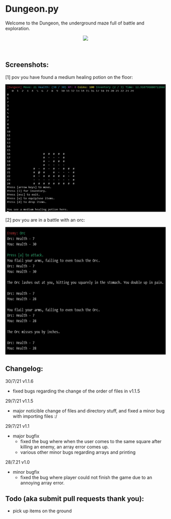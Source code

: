 # Dungeon.py
Welcome to the Dungeon, the underground maze full of battle and exploration.
<p align="center"><img src="/resources/Dungeon.gif?raw=true"/></p>
<br />

## Screenshots:

[1] pov you have found a medium healing potion on the floor:

<img src="/resources/dungeon-1.jpg" width="520" height="400"/>

[2] pov you are in a battle with an orc:

<img src="resources/dungeon-battle.jpg" width="520" height="400"/>

<br />

## Changelog:

30/7/21 v1.1.6
- fixed bugs regarding the change of the order of files in v1.1.5

29/7/21 v1.1.5
- major noticible change of files and directory stuff, and fixed a minor bug with importing files :/

29/7/21 v1.1
- major bugfix
  - fixed the bug where when the user comes to the same square after killing an enemy, an array error comes up.
  - various other minor bugs regarding arrays and printing

28/7.21 v1.0
- minor bugfix
  - fixed the bug where player could not finish the game due to an annoying array error.

## Todo (aka submit pull requests thank you):
- pick up items on the ground
